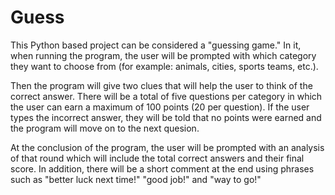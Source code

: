 # Guess

This Python based project can be considered a "guessing game." In it, when running the program,
the user will be prompted with which category they want to choose from (for example: animals,
cities, sports teams, etc.).

Then the program will give two clues that will help the user to think of the correct answer.
There will be a total of five questions per category in which the user can earn a maximum of
100 points (20 per question). If the user types the incorrect answer, they will be told that no points
were earned and the program will move on to the next quesion.

At the conclusion of the program, the user will be prompted with an analysis of that round
which will include the total correct answers and their final score. In addition, there will be a
short comment at the end using phrases such as "better luck next time!" "good job!" and
"way to go!"
